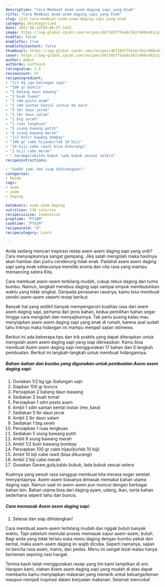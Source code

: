 ```yaml
---
description: "Cara Membuat Asem asem daging sapi yang Enak"
title: "Cara Membuat Asem asem daging sapi yang Enak"
slug: 1215-cara-membuat-asem-asem-daging-sapi-yang-enak
category: Uncategorized
date: 2022-08-22T09:00:57.143Z
image: https://img-global.cpcdn.com/recipes/d67105f754a8c582/680x482cq70/asem-asem-daging-sapi-foto-resep-utama.jpg
hideToc: false
enableToc: true
enableTocContent: false
thumbnail: https://img-global.cpcdn.com/recipes/d67105f754a8c582/680x482cq70/asem-asem-daging-sapi-foto-resep-utama.jpg
cover: https://img-global.cpcdn.com/recipes/d67105f754a8c582/680x482cq70/asem-asem-daging-sapi-foto-resep-utama.jpg
author: Admin
authorAv: notfound
ratingvalue: 3.4
reviewcount: 25
recipeingredient:
- "1/2 kg iga balungan sapi"
- "100 gr buncis"
- "2 batang daun bawang"
- "2 buah tomat"
- "1 sdm pasta asam"
- "1 sdm santan kental instan me kara"
- "5 lbr daun jeruk"
- "2 lbr daun salam"
- "1 btg sereh"
- "1 ruas lengkuas"
- "5 siung bawang putih"
- "8 siung bawang merah"
- "1/2 butir bawang bombay"
- "100 gr cabe hijaukurleb 10 biji"
- "10 biji cabe rawit bisa dikurangi"
- "2 biji cabe merah"
- " Garamgulakaldu bubuk lada bubuk sesuai selera"
recipeinstructions:

- "Sudah jadi dan siap dihidangkan!"
categories:
- Resep
tags:
- asem
- asem
- daging

katakunci: asem asem daging 
nutrition: 136 calories
recipecuisine: Indonesian
preptime: "PT20M"
cooktime: "PT41M"
recipeyield: "4"
recipecategory: Lunch

---
```





Anda sedang mencari inspirasi resep asem asem daging sapi yang unik? Cara menyiapkannya sangat gampang. Jika salah mengolah maka hasilnya akan hambar dan justru cenderung tidak enak. Padahal asem asem daging sapi yang enak seharusnya memiliki aroma dan cita rasa yang mampu memancing selera Kita.





Cara membuat asem-asem terbilang mudah, cukup rebus daging dan tumis bumbu. Namun, langkah merebus daging sapi sampai empuk membutuhkan waktu yang tidak singkat. Daripada penasaran rasanya, kamu bisa membuat sendiri asem-asem seperti resep berikut.

Banyak hal yang sedikit banyak mempengaruhi kualitas rasa dari asem asem daging sapi, pertama dari jenis bahan, kedua pemilihan bahan segar hingga cara mengolah dan menyajikannya. Tak perlu pusing kalau mau menyiapkan asem asem daging sapi yang enak di rumah, karena asal sudah tahu triknya maka hidangan ini mampu menjadi sajian istimewa.






Berikut ini ada beberapa tips dan trik praktis yang dapat diterapkan untuk mengolah asem asem daging sapi yang siap dikreasikan. Kamu bisa membuat Asem asem daging sapi menggunakan 17 bahan dan 0 langkah pembuatan. Berikut ini langkah-langkah untuk membuat hidangannya.

<!--inarticleads1-->

##### Bahan-bahan dan bumbu yang digunakan untuk pembuatan Asem asem daging sapi:

1. Gunakan 1/2 kg iga /balungan sapi
1. Siapkan 100 gr buncis
1. Persiapkan 2 batang daun bawang
1. Sediakan 2 buah tomat
1. Persiapkan 1 sdm pasta asam
1. Ambil 1 sdm santan kental instan (me, kara)
1. Sediakan 5 lbr daun jeruk
1. Ambil 2 lbr daun salam
1. Sediakan 1 btg sereh
1. Persiapkan 1 ruas lengkuas
1. Sediakan 5 siung bawang putih
1. Ambil 8 siung bawang merah
1. Ambil 1/2 butir bawang bombay
1. Persiapkan 100 gr cabe hijau(kurleb 10 biji)
1. Ambil 10 biji cabe rawit (bisa dikurangi)
1. Ambil 2 biji cabe merah
1. Gunakan  Garam,gula,kaldu bubuk, lada bubuk sesuai selera


Kuahnya yang penuh rasa sanggup membuat kita merasa segar setelah menyantapnya. Asem-asem biasanya dimasak memakai bahan utama daging sapi. Namun saat ini asem-asem pun muncul dengan berbagai bahan lain. Bahan utama bisa dari daging ayam, udang, ikan, serta bahan sederhana seperti tahu dan buncis. 

<!--inarticleads2-->

##### Cara memasak Asem asem daging sapi:


1. Selesai dan siap dihidangkan!

Cara membuat asem-asem terbilang mudah dan nggak butuh banyak waktu. Tapi sebelum memulai proses memasak sayur asem-asem, butuh. Bagi anda yang tidak terlalu suka menu daging dengan bumbu pekat dan kental, maka asem-asem daging ini wajib dicoba. Seperti namanya, sajian ini bercita rasa asam, manis, dan pedas. Menu ini sangat lezat walau hanya berteman sepiring nasi hangat. 

Terima kasih telah menggunakan resep yang tim kami tampilkan di sini. Harapan kami, olahan Asem asem daging sapi yang mudah di atas dapat membantu kamu menyiapkan makanan yang menarik untuk keluarga/teman maupun menjadi inspirasi dalam berjualan makanan. Selamat mencoba!
